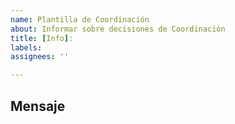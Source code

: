 ```yaml
---
name: Plantilla de Coordinación
about: Informar sobre decisiones de Coordinación
title: [Info]: 
labels: 
assignees: ''

---
```


<!--## Redactores

## Departamentos Afectados
-->

## Mensaje